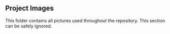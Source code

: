 ## Project Images

This folder contains all pictures used throughout the repository. This section can be safely ignored.

